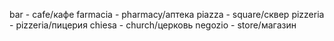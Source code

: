 bar - cafe/кафе
farmacia - pharmacy/аптека
piazza - square/сквер
pizzeria - pizzeria/пицерия
chiesa - church/церковь
negozio - store/магазин